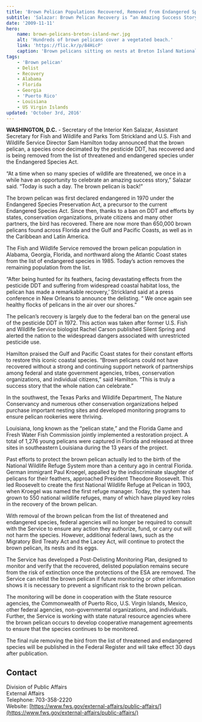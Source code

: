 ```yaml
---
title: 'Brown Pelican Populations Recovered, Removed from Endangered Species List'
subtitle: 'Salazar: Brown Pelican Recovery is “an Amazing Success Story”'
date: '2009-11-11'
hero:
    name: brown-pelicans-breton-island-nwr.jpg
    alt: 'Hundreds of brown pelicans cover a vegetated beach.'
    link: 'https://flic.kr/p/84HicP'
    caption: 'Brown pelicans sitting on nests at Breton Island National Wildlife Refuge. Photo by Greg Thompson, USFWS.'
tags:
    - 'Brown pelican'
    - Delist
    - Recovery
    - Alabama
    - Florida
    - Georgia
    - 'Puerto Rico'
    - Louisiana
    - US Virgin Islands
updated: 'October 3rd, 2016'
---
```


**WASHINGTON, D.C.** - Secretary of the Interior Ken Salazar, Assistant Secretary for Fish and Wildlife and Parks Tom Strickland and U.S. Fish and Wildlife Service Director Sam Hamilton today announced that the brown pelican, a species once decimated by the pesticide DDT, has recovered and is being removed from the list of threatened and endangered species under the Endangered Species Act.

“At a time when so many species of wildlife are threatened, we once in a while have an opportunity to celebrate an amazing success story,” Salazar said. “Today is such a day. The brown pelican is back!”

The brown pelican was first declared endangered in 1970 under the Endangered Species Preservation Act, a precursor to the current Endangered Species Act. Since then, thanks to a ban on DDT and efforts by states, conservation organizations, private citizens and many other partners, the bird has recovered. There are now more than 650,000 brown pelicans found across Florida and the Gulf and Pacific Coasts, as well as in the Caribbean and Latin America.

The Fish and Wildlife Service removed the brown pelican population in Alabama, Georgia, Florida, and northward along the Atlantic Coast states from the list of endangered species in 1985. Today’s action removes the remaining population from the list.

“After being hunted for its feathers, facing devastating effects from the pesticide DDT and suffering from widespread coastal habitat loss, the pelican has made a remarkable recovery,’ Strickland said at a press conference in New Orleans to announce the delisting. “ We once again see healthy flocks of pelicans in the air over our shores.”

The pelican’s recovery is largely due to the federal ban on the general use of the pesticide DDT in 1972\. This action was taken after former U.S. Fish and Wildlife Service biologist Rachel Carson published Silent Spring and alerted the nation to the widespread dangers associated with unrestricted pesticide use.

Hamilton praised the Gulf and Pacific Coast states for their constant efforts to restore this iconic coastal species. “Brown pelicans could not have recovered without a strong and continuing support network of partnerships among federal and state government agencies, tribes, conservation organizations, and individual citizens,” said Hamilton. “This is truly a success story that the whole nation can celebrate.”

In the southwest, the Texas Parks and Wildlife Department, The Nature Conservancy and numerous other conservation organizations helped purchase important nesting sites and developed monitoring programs to ensure pelican rookeries were thriving.

Louisiana, long known as the “pelican state,” and the Florida Game and Fresh Water Fish Commission jointly implemented a restoration project. A total of 1,276 young pelicans were captured in Florida and released at three sites in southeastern Louisiana during the 13 years of the project.

Past efforts to protect the brown pelican actually led to the birth of the National Wildlife Refuge System more than a century ago in central Florida. German immigrant Paul Kroegel, appalled by the indiscriminate slaughter of pelicans for their feathers, approached President Theodore Roosevelt. This led Roosevelt to create the first National Wildlife Refuge at Pelican in 1903, when Kroegel was named the first refuge manager. Today, the system has grown to 550 national wildlife refuges, many of which have played key roles in the recovery of the brown pelican.

With removal of the brown pelican from the list of threatened and endangered species, federal agencies will no longer be required to consult with the Service to ensure any action they authorize, fund, or carry out will not harm the species. However, additional federal laws, such as the Migratory Bird Treaty Act and the Lacey Act, will continue to protect the brown pelican, its nests and its eggs.

The Service has developed a Post-Delisting Monitoring Plan, designed to monitor and verify that the recovered, delisted population remains secure from the risk of extinction once the protections of the ESA are removed. The Service can relist the brown pelican if future monitoring or other information shows it is necessary to prevent a significant risk to the brown pelican.

The monitoring will be done in cooperation with the State resource agencies, the Commonwealth of Puerto Rico, U.S. Virgin Islands, Mexico, other federal agencies, non-governmental organizations, and individuals. Further, the Service is working with state natural resource agencies where the brown pelican occurs to develop cooperative management agreements to ensure that the species continues to be monitored.

The final rule removing the bird from the list of threatened and endangered species will be published in the Federal Register and will take effect 30 days after publication.

## Contact

Division of Public Affairs  
External Affairs  
Telephone: 703-358-2220  
Website: [https://www.fws.gov/external-affairs/public-affairs/](https://www.fws.gov/external-affairs/public-affairs/)
